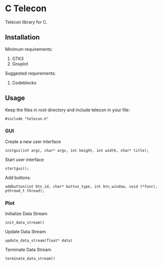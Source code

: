 # C Telecon

Telecon library for C.

## Installation

Minimum requirements:

1. GTK3
2. Gnuplot

Suggested requirements:

1. Codeblocks

## Usage

Keep the files in root directory and include telecon in your file:

```
#include "telecon.h"
```

### GUI

Create a new user interface

```
initgui(int argc, char* argv, int height, int width, char* title);
```

Start user interface

```
startgui();
```

Add buttons:

```
addbutton(int btn_id, char* button_type, int btn_window, void (*func), pthread_t thread);
```

### Plot

Initialize Data Stream

```
init_data_stream()
```

Update Data Stream

```
update_data_stream(float* data)
```

Terminate Data Stream

```
terminate_data_stream()
```